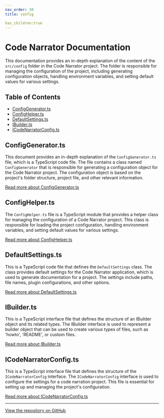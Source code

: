 ```yaml
---
nav_order: 30
title: config

has_children:true
---
```


# Code Narrator Documentation

This documentation provides an in-depth explanation of the content of the `src/config` folder in the Code Narrator project. The folder is responsible for managing the configuration of the project, including generating configuration objects, handling environment variables, and setting default values for various settings.

## Table of Contents

- [ConfigGenerator.ts](#configgeneratorts)
- [ConfigHelper.ts](#confighelperts)
- [DefaultSettings.ts](#defaultsettingsts)
- [IBuilder.ts](#ibuilderts)
- [ICodeNarratorConfig.ts](#icodenarratorconfigts)

## ConfigGenerator.ts

This document provides an in-depth explanation of the `ConfigGenerator.ts` file, which is a TypeScript code file. The file contains a class named `ConfigGenerator` that is responsible for generating a configuration object for the Code Narrator project. The configuration object is based on the project's folder structure, project file, and other relevant information.

[Read more about ConfigGenerator.ts](ConfigGenerator.ts)

## ConfigHelper.ts

The `ConfigHelper.ts` file is a TypeScript module that provides a helper class for managing the configuration of a Code Narrator project. This class is responsible for loading the project configuration, handling environment variables, and setting default values for various settings.

[Read more about ConfigHelper.ts](ConfigHelper.ts)

## DefaultSettings.ts

This is a TypeScript code file that defines the `DefaultSettings` class. The class provides default settings for the Code Narrator application, which is used to generate documentation for a project. The settings include paths, file names, plugin configurations, and other options.

[Read more about DefaultSettings.ts](DefaultSettings.ts)

## IBuilder.ts

This is a TypeScript interface file that defines the structure of an IBuilder object and its related types. The IBuilder interface is used to represent a builder object that can be used to create various types of files, such as 'howto', 'README', or custom files.

[Read more about IBuilder.ts](IBuilder.ts)

## ICodeNarratorConfig.ts

This is a TypeScript interface file that defines the structure of the `ICodeNarratorConfig` interface. The `ICodeNarratorConfig` interface is used to configure the settings for a code narration project. This file is essential for setting up and managing the project's configuration.

[Read more about ICodeNarratorConfig.ts](ICodeNarratorConfig.ts)

---

[View the repository on GitHub](https://github.com/ingig/code-narrator/src/config)